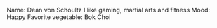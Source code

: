 Name: Dean von Schoultz
I like gaming, martial arts and fitness
Mood: Happy
Favorite vegetable: Bok Choi